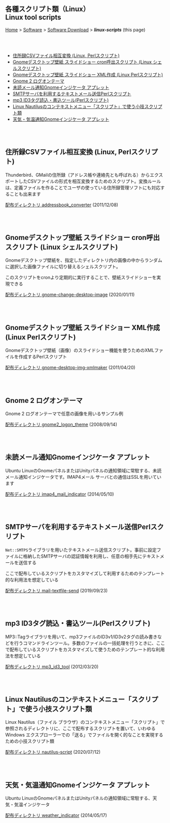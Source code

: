 ## 各種スクリプト類（Linux）<br />Linux tool scripts<!-- omit in toc -->

[Home](https://oasis3855.github.io/webpage/) > [Software](https://oasis3855.github.io/webpage/software/index.html) > [Software Download](https://oasis3855.github.io/webpage/software/software-download.html) > ***linux-scripts*** (this page)

<br />
<br />

- [住所録CSVファイル相互変換 (Linux, Perlスクリプト)](#住所録csvファイル相互変換-linux-perlスクリプト)
- [Gnomeデスクトップ壁紙 スライドショー cron呼出スクリプト (Linux シェルスクリプト)](#gnomeデスクトップ壁紙-スライドショー-cron呼出スクリプト-linux-シェルスクリプト)
- [Gnomeデスクトップ壁紙 スライドショー XML作成 (Linux Perlスクリプト)](#gnomeデスクトップ壁紙-スライドショー-xml作成-linux-perlスクリプト)
- [Gnome 2 ログオンテーマ](#gnome-2-ログオンテーマ)
- [未読メール通知Gnomeインジケータ アプレット](#未読メール通知gnomeインジケータ-アプレット)
- [SMTPサーバを利用するテキストメール送信Perlスクリプト](#smtpサーバを利用するテキストメール送信perlスクリプト)
- [mp3 ID3タグ読込・書込ツール(Perlスクリプト)](#mp3-id3タグ読込書込ツールperlスクリプト)
- [Linux Nautilusのコンテキストメニュー「スクリプト」で使う小技スクリプト類](#linux-nautilusのコンテキストメニュースクリプトで使う小技スクリプト類)
- [天気・気温通知Gnomeインジケータ アプレット](#天気気温通知gnomeインジケータ-アプレット)

<br />
<br />

## 住所録CSVファイル相互変換 (Linux, Perlスクリプト)

Thunderbird、GMailの住所録（アドレス帳や連絡先とも呼ばれる）からエクスポートしたCSVファイルの形式を相互変換するためのスクリプト。変換ルールは、定義ファイルを作ることでユーザの使っている住所録管理ソフトにも対応することも出来ます

[配布ディレクトリ addressbook_converter](addressbook_converter/README.md) (2011/12/08)

<br />
<br />


## Gnomeデスクトップ壁紙 スライドショー cron呼出スクリプト (Linux シェルスクリプト)

Gnomeデスクトップ壁紙を、指定したディレクトリ内の画像の中からランダムに選択した画像ファイルに切り替えるシェルスクリプト。

このスクリプトをcronより定期的に実行することで、壁紙スライドショーを実現できる

[配布ディレクトリ gnome-change-desktop-image](gnome-change-desktop-image/README.md) (2020/01/11)

<br />
<br />

## Gnomeデスクトップ壁紙 スライドショー XML作成 (Linux Perlスクリプト)

Gnomeデスクトップ壁紙（画像）のスライドショー機能を使うためのXMLファイルを作成するPerlスクリプト

[配布ディレクトリ gnome-desktop-img-xmlmaker](gnome-desktop-img-xmlmaker/README.md)  (2011/04/20)

<br />
<br />

## Gnome 2 ログオンテーマ

Gnome 2 ログオンテーマで任意の画像を用いるサンプル例

[配布ディレクトリ gnome2_logon_theme](gnome2_logon_theme/README.md)  (2008/09/14)

<br />
<br />

## 未読メール通知Gnomeインジケータ アプレット

Ubuntu LinuxのGnomeパネルまたはUnityパネルの通知領域に常駐する、未読メール通知インジケータです。IMAP4メール サーバとの通信はSSLを用いています

[配布ディレクトリ imap4_mail_indicator](imap4_mail_indicator/README.md)  (2014/05/10)

<br />
<br />

## SMTPサーバを利用するテキストメール送信Perlスクリプト

```Net::SMTPS```ライブラリを用いたテキストメール送信スクリプト。事前に設定ファイルに格納したSMTPサーバの認証情報を利用し、任意の相手先にテキストメールを送信する

ここで配布しているスクリプトをカスタマイズして利用するためのテンプレート的な利用法を想定している

[配布ディレクトリ mail-textfile-send](mail-textfile-send/README.md)  (2019/09/23)

<br />
<br />

## mp3 ID3タグ読込・書込ツール(Perlスクリプト)

MP3::Tagライブラリを用いて、mp3ファイルのID3v1/ID3v2タグの読み書きなどを行うコマンドラインツール。多数のファイルの一括処理を行うときに、ここで配布しているスクリプトをカスタマイズして使うためのテンプレート的な利用法を想定している

[配布ディレクトリ mp3_id3_tool](mp3_id3_tool/README.md)  (2012/03/20)

<br />
<br />

## Linux Nautilusのコンテキストメニュー「スクリプト」で使う小技スクリプト類

Linux Nautilus（ファイル ブラウザ）のコンテキストメニュー「スクリプト」で参照されるディレクトリに、ここで配布するスクリプトを置いて、いわゆるWindows エクスプローラーでの「送る」でファイルを開く的なことを実現するための小技スクリプト類

[配布ディレクトリ nautilus-script](nautilus-script/README.md)  (2020/07/12)

<br />
<br />

## 天気・気温通知Gnomeインジケータ アプレット

Ubuntu LinuxのGnomeパネルまたはUnityパネルの通知領域に常駐する、天気・気温インジケータ

[配布ディレクトリ weather_indicator](weather_indicator/README.md)  (2014/05/17)
